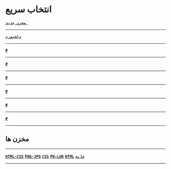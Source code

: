 # انتخاب سریع
 
**<a href="https://github.com/new">``مخزن جدید ``</a>**
***
**<a href="https://github.com/dashboard">``داشبورد``</a>**
***
**<a href="#">``#``</a>**
***
**<a href="#">``#``</a>**
***
**<a href="#">``#``</a>**
***
**<a href="#">``#``</a>**
***
**<a href="#">``#``</a>**
***
**<a href="#">``#``</a>**
***
## مخزن ها 
***
**<a href="https://github.com/raminrodbri/HTML5-CSS">``HTML-CSS``</a>**
**<a href="https://github.com/raminrodbri/PNG-JPG">``PNG-JPG``</a>**
**<a href="https://github.com/raminrodbri/css">``CSS``</a>**
**<a href="https://github.com/raminrodbri/pn-luk">``PN-LUK``</a>**
**<a href="https://github.com/raminrodbri/HTML">``HTML``</a>**
**<a href="https://github.com/raminrodbri">``خانه``</a>**
***
